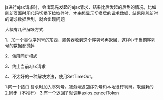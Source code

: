 js进行ajax请求时，会出现先发起的ajax请求，结果比后发起的后到的情况，比如刷新页面时用代码切换下拉控件时，本来想显示切换后的请求数据，结果刚刷新时的请求数据后到，就会出现问题

大概有几种解决方式


1、加一个类似序列号的东西，服务器收到这个序列号再返回，这样小于当前序列号的数据都抛掉

2、使用同步模式

3、终止当前ajax请求

4、不太好的一种解决方法，使用SetTimeOut。

1.同一个接口 请求时加入序列号，服务端返回序列号和本地进行判断，取最新的
2.同步（不推荐）
3.有一个返回了就调用axios.cancelToken
